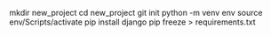 mkdir new_project 
cd new_project 
git init 
python -m venv env 
source env/Scripts/activate 
pip install django 
pip freeze > requirements.txt
